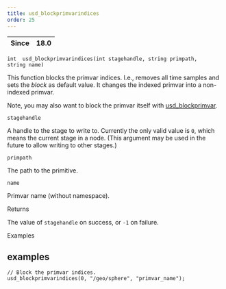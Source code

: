 ```yaml
---
title: usd_blockprimvarindices
order: 25
---
```

| Since | 18.0 |
| --- | --- |

`int  usd_blockprimvarindices(int stagehandle, string primpath, string name)`

This function blocks the primvar indices. I.e., removes all time samples and sets the *block* as default value. It changes the indexed primvar into a non-indexed primvar.

Note, you may also want to block the primvar itself with [usd_blockprimvar](./usd_blockprimvar "Blocks the primvar.").

`stagehandle`

A handle to the stage to write to. Currently the only valid value is `0`, which means the current stage in a node. (This argument may be used in the future to allow writing to other stages.)

`primpath`

The path to the primitive.

`name`

Primvar name (without namespace).

Returns

The value of `stagehandle` on success, or `-1` on failure.

Examples

## examples

```vex
// Block the primvar indices.
usd_blockprimvarindices(0, "/geo/sphere", "primvar_name");

```

